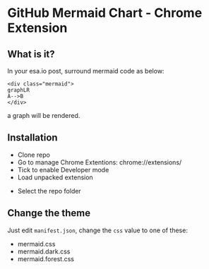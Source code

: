 # GitHub Mermaid Chart - Chrome Extension

## What is it?

In your esa.io post, surround mermaid code as below: 
```
<div class="mermaid">
graphLR
A-->B
</div>
```

a graph will be rendered.

## Installation

- Clone repo
- Go to manage Chrome Extentions: chrome://extensions/
- Tick to enable Developer mode
- Load unpacked extension
* Select the repo folder


## Change the theme
Just edit `manifest.json`, change the `css` value to one of these:
- mermaid.css
- mermaid.dark.css
- mermaid.forest.css
